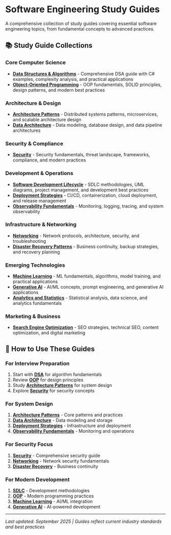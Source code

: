 # Software Engineering Study Guides

A comprehensive collection of study guides covering essential software engineering topics, from fundamental concepts to advanced practices.

## 📚 Study Guide Collections

### Core Computer Science
- **[Data Structures & Algorithms](./dsa/README.md)** - Comprehensive DSA guide with C# examples, complexity analysis, and practical applications
- **[Object-Oriented Programming](./oop/README.md)** - OOP fundamentals, SOLID principles, design patterns, and modern best practices

### Architecture & Design
- **[Architecture Patterns](./architecture/README.md)** - Distributed systems patterns, microservices, and scalable architecture design
- **[Data Architecture](./data-architecture.md)** - Data modeling, database design, and data pipeline architectures

### Security & Compliance
- **[Security](./security/README.md)** - Security fundamentals, threat landscape, frameworks, compliance, and modern practices

### Development & Operations
- **[Software Development Lifecycle](./sdlc/README.md)** - SDLC methodologies, UML diagrams, project management, and development best practices
- **[Deployment Strategies](./deployment-strategies.md)** - CI/CD, containerization, cloud deployment, and release management
- **[Observability Fundamentals](./observability-fundamentals.md)** - Monitoring, logging, tracing, and system observability

### Infrastructure & Networking
- **[Networking](./networking.md)** - Network protocols, architecture, security, and troubleshooting
- **[Disaster Recovery Patterns](./disaster-recovery-patterns.md)** - Business continuity, backup strategies, and recovery planning

### Emerging Technologies
- **[Machine Learning](./machine-learning.md)** - ML fundamentals, algorithms, model training, and practical applications
- **[Generative AI](./generative-ai.md)** - AI/ML concepts, prompt engineering, and generative AI applications
- **[Analytics and Statistics](./analytics-and-statistics.md)** - Statistical analysis, data science, and analytics fundamentals

### Marketing & Business
- **[Search Engine Optimization](./seo.md)** - SEO strategies, technical SEO, content optimization, and digital marketing

## 🎯 How to Use These Guides

### For Interview Preparation
1. Start with **[DSA](./dsa/README.md)** for algorithm fundamentals
2. Review **[OOP](./oop/README.md)** for design principles
3. Study **[Architecture Patterns](./architecture/README.md)** for system design
4. Explore **[Security](./security/README.md)** for security concepts

### For System Design
1. **[Architecture Patterns](./architecture/README.md)** - Core patterns and practices
2. **[Data Architecture](./data-architecture.md)** - Data modeling and storage
3. **[Deployment Strategies](./deployment-strategies.md)** - Infrastructure and deployment
4. **[Observability Fundamentals](./observability-fundamentals.md)** - Monitoring and operations

### For Security Focus
1. **[Security](./security/README.md)** - Comprehensive security guide
2. **[Networking](./networking.md)** - Network security fundamentals
3. **[Disaster Recovery](./disaster-recovery-patterns.md)** - Business continuity

### For Modern Development
1. **[SDLC](./sdlc.md)** - Development methodologies
2. **[OOP](./oop/README.md)** - Modern programming practices
3. **[Machine Learning](./machine-learning.md)** - AI/ML integration
4. **[Generative AI](./generative-ai.md)** - AI-powered development

---

*Last updated: September 2025 | Guides reflect current industry standards and best practices*